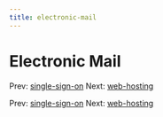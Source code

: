```yaml
---
title: electronic-mail
---
```




# Electronic Mail

Prev: [single-sign-on](single-sign-on.md) Next:
[web-hosting](web-hosting.md)

Prev: [single-sign-on](single-sign-on.md) Next:
[web-hosting](web-hosting.md)
